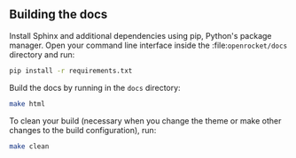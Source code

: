 ## Building the docs
Install Sphinx and additional dependencies using pip, Python's package manager. Open your command line interface 
inside the :file:`openrocket/docs` directory and run:
```bash
pip install -r requirements.txt
```

Build the docs by running in the `docs` directory:
```bash
make html
```

To clean your build (necessary when you change the theme or make other changes to the build configuration), run:
```bash
make clean
```